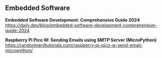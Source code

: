 ## Embedded Software

**Embedded Software Development: Comprehensive Guide 2024**  
https://daily.dev/blog/embedded-software-development-comprehensive-guide-2024

**Raspberry Pi Pico W: Sending Emails using SMTP Server (MicroPython)**  
https://randomnerdtutorials.com/raspberry-pi-pico-w-send-email-micropython/
